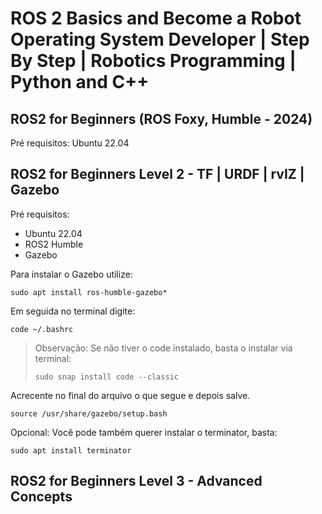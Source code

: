 # ROS 2 Basics and Become a Robot Operating System Developer | Step By Step | Robotics Programming | Python and C++

## ROS2 for Beginners (ROS Foxy, Humble - 2024)
Pré requisitos: 
Ubuntu 22.04



## ROS2 for Beginners Level 2 - TF | URDF | rvIZ | Gazebo
Pré requisitos: 
- Ubuntu 22.04
- ROS2 Humble
- Gazebo

Para instalar o Gazebo utilize: 
```
sudo apt install ros-humble-gazebo*
```

Em seguida no terminal digite:
```
code ~/.bashrc
```

> Observação: Se não tiver o code instalado, basta o instalar via terminal:
>``` 
>sudo snap install code --classic
>```

Acrecente no final do arquivo o que segue e depois salve.
```
source /usr/share/gazebo/setup.bash
```

Opcional:
Você pode também querer instalar o terminator, basta:
```
sudo apt install terminator
```

## ROS2 for Beginners Level 3 - Advanced Concepts
